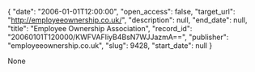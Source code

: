 {
  "date": "2006-01-01T12:00:00", 
  "open_access": false, 
  "target_url": "http://employeeownership.co.uk/", 
  "description": null, 
  "end_date": null, 
  "title": "Employee Ownership Association", 
  "record_id": "20060101T120000/KWFVAFIiyB4BsN7WJJazmA==", 
  "publisher": "employeeownership.co.uk", 
  "slug": 9428, 
  "start_date": null
}

None